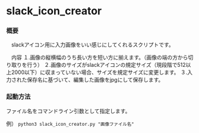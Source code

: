# slack_icon_creator
### 概要
　slackアイコン用に入力画像をいい感じにしてくれるスクリプトです。

　内容
１.画像の縦横幅のうち長い方を短い方に揃えます。（画像の端の方から切り取りを行う）
２.画像のサイズがslackアイコンの規定サイズ（現段階で512以上2000以下）に収まっていない場合、サイズを規定サイズに変更します。
３.入力された保存名に基づいて、編集した画像をjpgにして保存します。

### 起動方法

ファイル名をコマンドライン引数として指定します。

例）
`python3 slack_icon_creator.py "画像ファイル名"`
